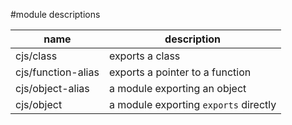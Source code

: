 #module descriptions

| name | description |
| ---- | ----------- |
| cjs/class | exports a class |
| cjs/function-alias | exports a pointer to a function |
| cjs/object-alias | a module exporting an object |
| cjs/object | a module exporting `exports` directly |
